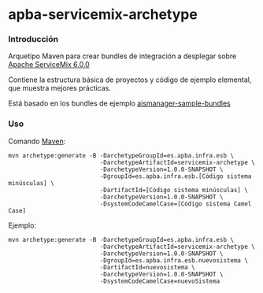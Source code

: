 # apba-servicemix-archetype

### Introducción

Arquetipo Maven para crear bundles de integración a desplegar sobre [Apache ServiceMix 6.0.0 ](http://servicemix.apache.org/downloads/servicemix-6.0.0.html)

Contiene la estructura básica de proyectos y código de ejemplo elemental, que muestra mejores prácticas.

Está basado en los bundles de ejemplo [aismanager-sample-bundles](https://github.com/adtapba/aismanager-sample-bundles)

### Uso

Comando [Maven](http://maven.apache.org/):
```
mvn archetype:generate -B -DarchetypeGroupId=es.apba.infra.esb \
                          -DarchetypeArtifactId=servicemix-archetype \
                          -DarchetypeVersion=1.0.0-SNAPSHOT \
                          -DgroupId=es.apba.infra.esb.[Código sistema minúsculas] \
                          -DartifactId=[Código sistema minúsculas] \
                          -DarchetypeVersion=1.0.0-SNAPSHOT \
                          -DsystemCodeCamelCase=[Código sistema Camel Case]
```
Ejemplo:
```
mvn archetype:generate -B -DarchetypeGroupId=es.apba.infra.esb \
                          -DarchetypeArtifactId=servicemix-archetype \
                          -DarchetypeVersion=1.0.0-SNAPSHOT \
                          -DgroupId=es.apba.infra.esb.nuevosistema \
                          -DartifactId=nuevosistema \
                          -DarchetypeVersion=1.0.0-SNAPSHOT \
                          -DsystemCodeCamelCase=nuevoSistema
```

